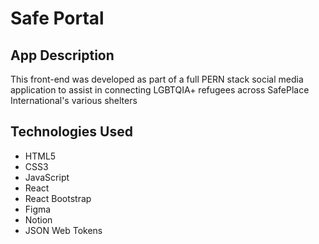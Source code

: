 <h1>Safe Portal</h1>
<h2>App Description</h2>
<p>This front-end was developed as part of a full PERN stack social media application to assist in connecting LGBTQIA+ refugees across SafePlace International's various shelters</p>

<h2>Technologies Used</h2>
    <ul>
        <li>HTML5</li>
        <li>CSS3</li>
        <li>JavaScript</li>
        <li>React</li>
        <li>React Bootstrap</li>
        <li>Figma</li>
        <li>Notion</li>
        <li>JSON Web Tokens</li>
    </ul>
